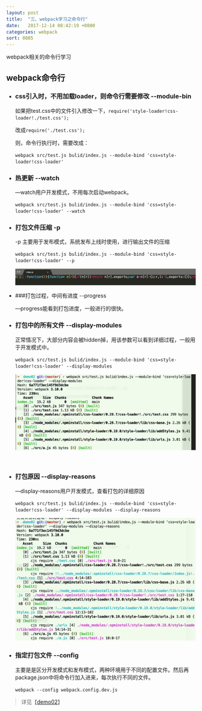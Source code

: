 ```yaml
---
layout: post
title:  "三、webpack学习之命令行"
date:   2017-12-14 08:42:19 +0800
categories: webpack
sort: 0805
---
```


webpack相关的命令行学习

## webpack命令行

- ### css引入时，不用加载loader，则命令行需要修改 --module-bin

  如果把test.css中的文件引入修改一下，`require('style-loader!css-loader!./test.css');`

  改成`require('./test.css');`

  则，命令行执行时，需要改成：

  `webpack src/test.js bulid/index.js --module-bind 'css=style-loader!css-loader' `

- ### 热更新 --watch

  —watch用户开发模式，不用每次启动webpack。

  `webpack src/test.js bulid/index.js --module-bind 'css=style-loader!css-loader' --watch` 

- ### 打包文件压缩 -p

  -p 主要用于发布模式，系统发布上线时使用，进行输出文件的压缩

  `webpack src/test.js bulid/index.js --module-bind 'css=style-loader!css-loader' --p` 

  ![效果图](/assets/webpack/0405.png)


- ###打包过程，中间有进度 --progress

  —progress能看到打包进度，一般进行的很快。

- ### 打包中的所有文件  --display-modules

  正常情况下，大部分内容会被hidden掉，用该参数可以看到详细过程，一般用于开发模式中。

  `webpack src/test.js bulid/index.js --module-bind 'css=style-loader!css-loader' --display-modules` 

  ![效果图](/assets/webpack/0406.png)

  ​

- ### 打包原因 --display-reasons

  —display-reasons用户开发模式，查看打包的详细原因

  `webpack src/test.js bulid/index.js --module-bind 'css=style-loader!css-loader' --display-modules --display-reasons` 

  ![效果图](/assets/webpack/0407.png)

- ### 指定打包文件 --config

  主要是是区分开发模式和发布模式，两种环境用于不同的配置文件。然后再package.json中将命令行加入进来，每次执行不同的文件。

  `webpack --config webpack.config.dev.js `


> 详见【[demo02](https://github.com/huanghui8030/webpack/tree/master/demo02)】


